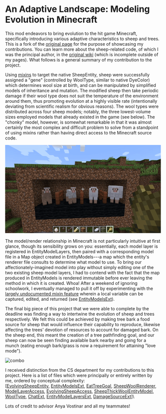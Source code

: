 # An Adaptive Landscape: Modeling Evolution in Minecraft
This mod endeavors to bring evolution to the hit game Minecraft, specifically introducing various adaptive characteristics to sheep and trees. This is a fork of the [original page](https://github.com/anyaevostinar/minecraft-sheep-evolution) for the purpose of showcasing my contributions. You can learn more about the sheep-related code, of which I was the principal author, in the [original wiki](https://github.com/anyaevostinar/minecraft-sheep-evolution/wiki/Sheep-Overview) (which is incomplete outside of my pages). What follows is a general summary of my contribution to the project.

Using [mixins](https://github.com/SpongePowered/Mixin/wiki) to target the native SheepEntity, sheep were successfully assigned a "gene" (controlled by WoolType, similar to native DyeColor) which determines wool size at birth, and can be manipulated by simplified models of inheritance and mutation. The modified sheep then take periodic damage if their wool type does not suit the temperature of the environment around them, thus promoting evolution at a highly visible rate (intentionally deviating from scientific realism for obvious reasons). The wool types were distributed across four sheep models; notably, the three lowest-volume sizes employed models that already existed in the game (see below). The "chonky" model, however, is somewhat remarkable in that it was almost certainly the most complex and difficult problem to solve from a standpoint of using mixins rather than having direct access to the Minecraft source code.

![models](images/models.gif)

The model/render relationship in Minecraft is not particularly intuitive at first glance, though its sensibility grows on you:  essentially, each model layer is registered in EntityModelLayers, then paired with a corresponding model file in a Map object created in EntityModels---a map which the entity's renderer file consults to determine what model to use. To bring our affectionately-imagined model into play without simply editing one of the two existing sheep model layers, I had to contend with the fact that the map produced in EntityModels is rendered immutable before ever leaving the method in which it is created. Whoa! After a weekend of ignoring schoolwork, I eventually managed to pull it off by experimenting with the [largely undocumented mixin feature](https://github.com/SpongePowered/Mixin/wiki/Advanced-Mixin-Usage---Capture-Locals) wherein a local variable can be captured, edited, and returned (see [EntityModelsExt](https://github.com/kenyonnystrom/minecraft-evolution-mod/blob/master/src/main/java/evo/mod/rendering/mixins/EntityModelsExt.java)).

The final big piece of this project that we were able to complete by the deadline was finding a way to intertwine the evolution of sheep and trees respectively. We felt this could be achieved by making tree bark a food source for sheep that would influence their capability to reproduce, likewise affecting the trees' devotion of resources to account for damaged bark. On the sheep end, this meant the creation of a tree pathfinding goal, and our sheep can now be seen finding available bark nearby and going for a munch (eating enough bark/grass is now a requirement for attaining "love mode"). 

![combo](images/combo.gif)

I received distinction from the CS department for my contributions to this project. Here is a list of files which were principally or entirely written by me, ordered by conceptual complexity:\
\[[EvolvingSheepEntity](https://github.com/kenyonnystrom/minecraft-evolution-mod/blob/master/src/main/java/evo/mod/sheep/mixins/EvolvingSheepEntity.java), [EntityModelsExt](https://github.com/kenyonnystrom/minecraft-evolution-mod/blob/master/src/main/java/evo/mod/rendering/mixins/EntityModelsExt.java), [EatTreeGoal](https://github.com/kenyonnystrom/minecraft-evolution-mod/blob/master/src/main/java/evo/mod/sheep/EatTreeGoal.java), [SheepWoolRenderer](https://github.com/kenyonnystrom/minecraft-evolution-mod/blob/master/src/main/java/evo/mod/rendering/mixins/SheepWoolRenderer.java), [ModelLayerAccess](https://github.com/kenyonnystrom/minecraft-evolution-mod/blob/master/src/main/java/evo/mod/rendering/mixins/ModelLayerAccess.java), [EvolvingSheepAccess](https://github.com/kenyonnystrom/minecraft-evolution-mod/blob/master/src/main/java/evo/mod/sheep/EvolvingSheepAccess.java), [SheepThickWoolEntityModel](https://github.com/kenyonnystrom/minecraft-evolution-mod/blob/master/src/main/java/evo/mod/rendering/SheepThickWoolEntityModel.java), [WoolType](https://github.com/kenyonnystrom/minecraft-evolution-mod/blob/master/src/main/java/evo/mod/features/WoolType.java), [ChatExt](https://github.com/kenyonnystrom/minecraft-evolution-mod/blob/master/src/main/java/evo/mod/features/ChatExt.java), [EntityModelLayersExt](https://github.com/kenyonnystrom/minecraft-evolution-mod/blob/master/src/main/java/evo/mod/rendering/EntityModelLayersExt.java), [DamageSourceExt](https://github.com/kenyonnystrom/minecraft-evolution-mod/blob/master/src/main/java/evo/mod/features/DamageSourceExt.java)\]\

Lots of credit to advisor Anya Vostinar and all my teammates!
